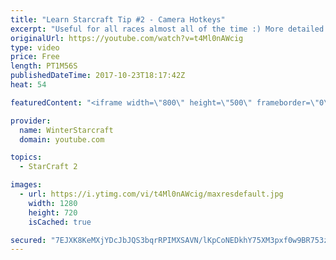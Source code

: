 ```yaml
---
title: "Learn Starcraft Tip #2 - Camera Hotkeys"
excerpt: "Useful for all races almost all of the time :) More detailed guides/tutorials under the learn to play starcraft playlist."
originalUrl: https://youtube.com/watch?v=t4Ml0nAWcig
type: video
price: Free
length: PT1M56S
publishedDateTime: 2017-10-23T18:17:42Z
heat: 54

featuredContent: "<iframe width=\"800\" height=\"500\" frameborder=\"0\" src=\"https://www.youtube.com/embed/t4Ml0nAWcig\" allow=\"accelerometer; autoplay; encrypted-media; gyroscope; picture-in-picture\" allowfullscreen></iframe>"

provider:
  name: WinterStarcraft
  domain: youtube.com

topics:
  - StarCraft 2

images:
  - url: https://i.ytimg.com/vi/t4Ml0nAWcig/maxresdefault.jpg
    width: 1280
    height: 720
    isCached: true

secured: "7EJXK8KeMXjYDcJbJQS3bqrRPIMXSAVN/lKpCoNEDkhY75XM3pxf0w9BR753zU0W5nSrjlr613soHMurc2ibCukH93p7wZgB4ycdmBFcw37GCKW/rDJN+JaVqP3spFepOGiENevkeE//+JF9BrZoTme4Rj3LTHon45qAvG0LkUsAd+N9wyfuOy64X3/xr3iMNjvs6+gvs1dnE+K0jITC6MwP5A9cs+0PV8LJEjZaHTWm4Dq8aLn0ggBf6v+O85qCEVtU3o7JSsdA4/ivi0g+76kydIHKDJ1ptq6xmTF6NlnRflz8F73Eh10E3Xn+nyLj5dTUGZ1jcLQ2JQkgs55P9ldiRG/uzdVXYYe1tzJEZEWZ9dywzI/QECwgFUZC6oRFl+sYCvVotOSHSpSC7sQQ0J4yLKqX8ug8F13CTa2WJjk=;kPmEbuMGZjiJoK8Z+FuhQQ=="
---
```


